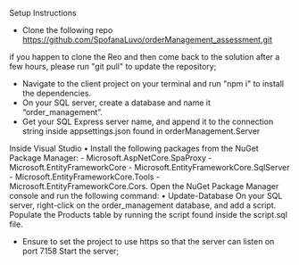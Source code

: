 Setup Instructions

- Clone the following repo https://github.com/SpofanaLuvo/orderManagement_assessment.git

if you happen to clone the Reo and then come back to the solution after a few hours, please run "git pull" to update the repository;

- Navigate to the client project on your terminal and run "npm i" to install the dependencies.
- On your SQL server, create a database and name it “order_management”.
- Get your SQL Express server name, and append it to the connection string inside appsettings.json found in orderManagement.Server

Inside Visual Studio
• Install the following packages from the NuGet Package Manager: - Microsoft.AspNetCore.SpaProxy - Microsoft.EntityFrameworkCore - Microsoft.EntityFrameworkCore.SqlServer - Microsoft.EntityFrameworkCore.Tools - Microsoft.EntityFrameworkCore.Cors.
Open the NuGet Package Manager console and run the following command:
• Update-Database
On your SQL server, right-click on the order_management database, and add a script. Populate the Products table by running the script found inside the script.sql file.

- Ensure to set the project to use https so that the server can listen on port 7158
Start the server;
